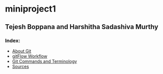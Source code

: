 # miniproject1
## Tejesh Boppana and Harshitha Sadashiva Murthy

### Index:
* [About Git](About_Git.md) 
* [gitFlow Workflow](GitFlow_Workflow.md) 
* [Git Commands and Terminology](Git_Commands_and_Terminology.md) 
* [Sources](Sources.md) 
